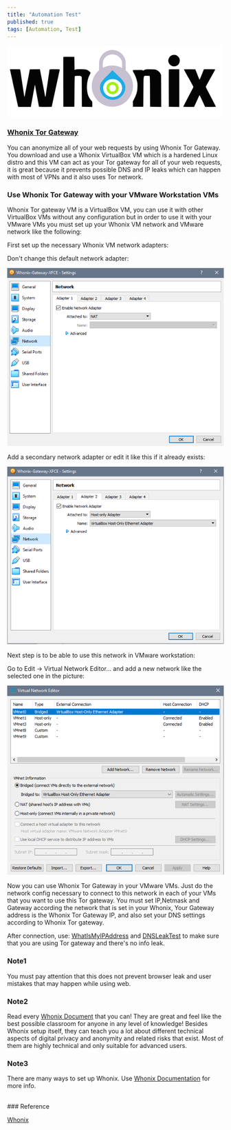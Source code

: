 ```yaml
---
title: "Automation Test"
published: true
tags: [Automation, Test]
---
```


[<img src="/blog/assets/whonix-logo.png">](https://www.whonix.org/)

### [Whonix Tor Gateway](https://www.whonix.org/wiki/Download)

You can anonymize all of your web requests by using Whonix Tor Gateway. You download and use a Whonix VirtualBox VM which is a hardened Linux distro and this VM can act as your Tor gateway for all of your web requests, it is great because it prevents possible DNS and IP leaks which can happen with most of VPNs and it also uses Tor network.

### Use Whonix Tor Gateway with your VMware Workstation VMs

Whonix Tor gateway VM is a VirtualBox VM, you can use it with other VirtualBox VMs without any configuration but in order to use it with your VMware VMs you must set up your Whonix VM network and VMware network like the following:

First set up the necessary Whonix VM network adapters:

Don't change this default network adapter:

![](/blog/assets/whonix1.png)

Add a secondary network adapter or edit it like this if it already exists:

![](/blog/assets/whonix2.png)

Next step is to be able to use this network in VMware workstation:

Go to Edit -> Virtual Network Editor... and add a new network like the selected one in the picture:

![](/blog/assets/vmware1.png)

Now you can use Whonix Tor Gateway in your VMware VMs. Just do the network config necessary to connect to this network in each of your VMs that you want to use this Tor gateway. You must set IP,Netmask and Gateway according the network that is set in your Whonix, Your Gateway address is the Whonix Tor Gateway IP, and also set your DNS settings according to Whonix Tor gateway.

After connection, use: [WhatIsMyIPAddress](https://whatismyipaddress.com/) and [DNSLeakTest](https://dnsleaktest.com/) to make sure that you are using Tor gateway and there's no info leak.

### Note1

You must pay attention that this does not prevent browser leak and user mistakes that may happen while using web.

### Note2

Read every [Whonix Document](https://www.whonix.org/wiki/Documentation) that you can! They are great and feel like the best possible classroom for anyone in any level of knowledge! Besides Whonix setup itself, they can teach you a lot about different technical aspects of digital privacy and anonymity and related risks that exist. Most of them are highly technical and only suitable for advanced users.   

### Note3

There are many ways to set up Whonix. Use [Whonix Documentation](https://www.whonix.org/wiki/Documentation) for more info.  

<br>
### Reference

[Whonix](https://www.whonix.org/)
